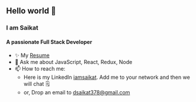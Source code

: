 ## Hello world 👋
### I am Saikat
#### A passionate Full Stack Developer

- ✨ My <a href="https://saikatdey.tiiny.site/" target="_blank" rel="noopener noreferrer">Resume</a>
- 💬 Ask me about JavaScript, React, Redux, Node
- 📫 How to reach me:
    - Here is my LinkedIn <a href="https://www.linkedin.com/in/iamsaikat/">iamsaikat</a>. Add me to your network and then we will chat 🗒
    - or, Drop an email to <a href="#" mailTo="dsaikat378@gmail.com">dsaikat378@gmail.com</a>

<!--
**deysaikat04/deysaikat04** is a ✨ _special_ ✨ repository because its `README.md` (this file) appears on your GitHub profile.

<p>&nbsp;<img align="center" src="https://github-readme-stats.vercel.app/api?username=deysaikat04&show_icons=true&locale=en" alt="deysaikat04" /></p>
Here are some ideas to get you started:

- 🔭 I’m currently working on ...
- 🌱 I’m currently learning ...
- 👯 I’m looking to collaborate on ...
- 🤔 I’m looking for help with ...
- 💬 Ask me about ...
- 📫 How to reach me: <a href="#" mailTo="dsaikat378@gmail.com">dsaikat378@gmail.com</a>
- 😄 Pronouns: ...
- ⚡ Fun fact: ...
-->

